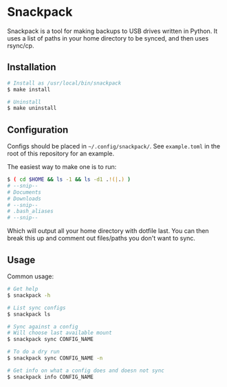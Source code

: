 # Snackpack

Snackpack is a tool for making backups to USB drives written in Python.
It uses a list of paths in your home directory to be synced, and then uses rsync/cp.

## Installation

```sh
# Install as /usr/local/bin/snackpack
$ make install

# Uninstall
$ make uninstall
```

## Configuration

Configs should be placed in `~/.config/snackpack/`.
See `example.toml` in the root of this repository for an example.

The easiest way to make one is to run:

```sh
$ ( cd $HOME && ls -1 && ls -d1 .!(|.) )
# --snip--
# Documents
# Downloads
# --snip--
# .bash_aliases
# --snip--
```

Which will output all your home directory with dotfile last.
You can then break this up and comment out files/paths you don't want to sync.

## Usage

Common usage:

```sh
# Get help
$ snackpack -h

# List sync configs
$ snackpack ls

# Sync against a config
# Will choose last available mount
$ snackpack sync CONFIG_NAME

# To do a dry run
$ snackpack sync CONFIG_NAME -n

# Get info on what a config does and doesn not sync
$ snackpack info CONFIG_NAME
```


